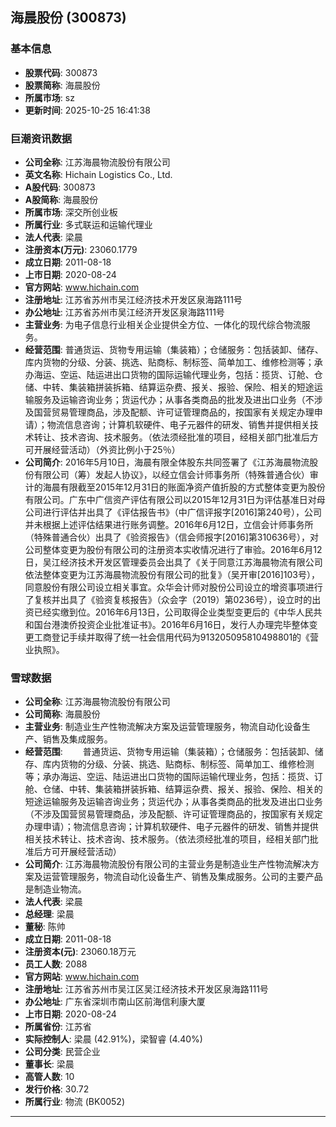 ## 海晨股份 (300873)

### 基本信息

- **股票代码**: 300873
- **股票简称**: 海晨股份
- **所属市场**: sz
- **更新时间**: 2025-10-25 16:41:38

### 巨潮资讯数据

- **公司全称**: 江苏海晨物流股份有限公司
- **英文名称**: Hichain Logistics Co., Ltd.
- **A股代码**: 300873
- **A股简称**: 海晨股份
- **所属市场**: 深交所创业板
- **所属行业**: 多式联运和运输代理业
- **法人代表**: 梁晨
- **注册资本(万元)**: 23060.1779
- **成立日期**: 2011-08-18
- **上市日期**: 2020-08-24
- **官方网站**: www.hichain.com
- **注册地址**: 江苏省苏州市吴江经济技术开发区泉海路111号
- **办公地址**: 江苏省苏州市吴江经济开发区泉海路111号
- **主营业务**: 为电子信息行业相关企业提供全方位、一体化的现代综合物流服务。
- **经营范围**: 普通货运、货物专用运输（集装箱）；仓储服务：包括装卸、储存、库内货物的分级、分装、挑选、贴商标、制标签、简单加工、维修检测等；承办海运、空运、陆运进出口货物的国际运输代理业务，包括：揽货、订舱、仓储、中转、集装箱拼装拆箱、结算运杂费、报关、报验、保险、相关的短途运输服务及运输咨询业务；货运代办；从事各类商品的批发及进出口业务（不涉及国营贸易管理商品，涉及配额、许可证管理商品的，按国家有关规定办理申请）；物流信息咨询；计算机软硬件、电子元器件的研发、销售并提供相关技术转让、技术咨询、技术服务。（依法须经批准的项目，经相关部门批准后方可开展经营活动）（外资比例小于25％）
- **公司简介**: 2016年5月10日，海晨有限全体股东共同签署了《江苏海晨物流股份有限公司（筹）发起人协议》，以经立信会计师事务所（特殊普通合伙）审计的海晨有限截至2015年12月31日的账面净资产值折股的方式整体变更为股份有限公司。广东中广信资产评估有限公司以2015年12月31日为评估基准日对母公司进行评估并出具了《评估报告书》（中广信评报字[2016]第240号），公司并未根据上述评估结果进行账务调整。2016年6月12日，立信会计师事务所（特殊普通合伙）出具了《验资报告》（信会师报字[2016]第310636号），对公司整体变更为股份有限公司的注册资本实收情况进行了审验。2016年6月12日，吴江经济技术开发区管理委员会出具了《关于同意江苏海晨物流有限公司依法整体变更为江苏海晨物流股份有限公司的批复》（吴开审[2016]103号），同意股份有限公司设立相关事宜。众华会计师对股份公司设立的增资事项进行了复核并出具了《验资复核报告》（众会字（2019）第0236号），设立时的出资已经实缴到位。2016年6月13日，公司取得企业类型变更后的《中华人民共和国台港澳侨投资企业批准证书》。2016年6月16日，发行人办理完毕整体变更工商登记手续并取得了统一社会信用代码为913205095810498801的《营业执照》。

### 雪球数据

- **公司全称**: 江苏海晨物流股份有限公司
- **公司简称**: 海晨股份
- **主营业务**: 制造业生产性物流解决方案及运营管理服务，物流自动化设备生产、销售及集成服务。
- **经营范围**: 　　普通货运、货物专用运输（集装箱）；仓储服务：包括装卸、储存、库内货物的分级、分装、挑选、贴商标、制标签、简单加工、维修检测等；承办海运、空运、陆运进出口货物的国际运输代理业务，包括：揽货、订舱、仓储、中转、集装箱拼装拆箱、结算运杂费、报关、报验、保险、相关的短途运输服务及运输咨询业务；货运代办；从事各类商品的批发及进出口业务（不涉及国营贸易管理商品，涉及配额、许可证管理商品的，按国家有关规定办理申请）；物流信息咨询；计算机软硬件、电子元器件的研发、销售并提供相关技术转让、技术咨询、技术服务。（依法须经批准的项目，经相关部门批准后方可开展经营活动）
- **公司简介**: 江苏海晨物流股份有限公司的主营业务是制造业生产性物流解决方案及运营管理服务，物流自动化设备生产、销售及集成服务。公司的主要产品是制造业物流。
- **法人代表**: 梁晨
- **总经理**: 梁晨
- **董秘**: 陈帅
- **成立日期**: 2011-08-18
- **注册资本(元)**: 23060.18万元
- **员工人数**: 2088
- **官方网站**: www.hichain.com
- **注册地址**: 江苏省苏州市吴江区吴江经济技术开发区泉海路111号
- **办公地址**: 广东省深圳市南山区前海信利康大厦
- **上市日期**: 2020-08-24
- **所属省份**: 江苏省
- **实际控制人**: 梁晨 (42.91%)，梁智睿 (4.40%)
- **公司分类**: 民营企业
- **董事长**: 梁晨
- **高管人数**: 10
- **发行价格**: 30.72
- **所属行业**: 物流 (BK0052)

---